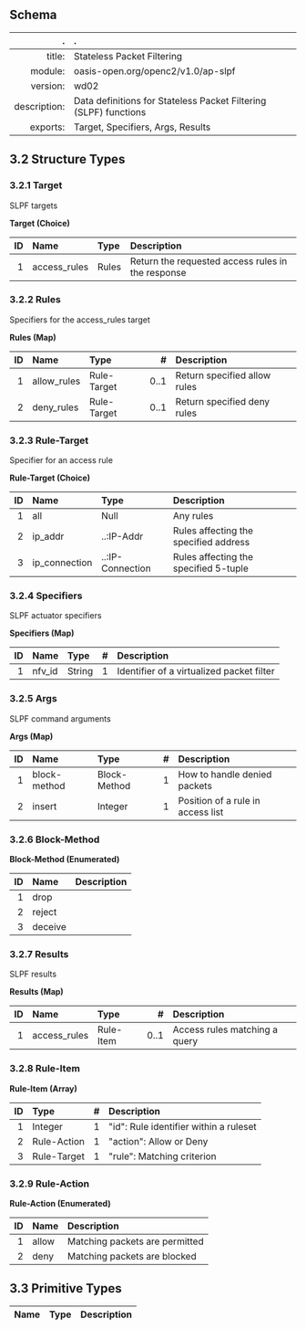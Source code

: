 <!-- Generated from schema\slpf.jadn, Mon Jul 23 15:14:16 2018-->
## Schema
 .  | .
 ---:|:---
title: |Stateless Packet Filtering
module: |oasis-open.org/openc2/v1.0/ap-slpf
version: |wd02
description: |Data definitions for Stateless Packet Filtering (SLPF) functions
exports: |Target, Specifiers, Args, Results

## 3.2 Structure Types

### 3.2.1 Target
SLPF targets

**Target (Choice)**

ID|Name|Type|Description
---:|:---|:---|:---
1|access_rules|Rules|Return the requested access rules in the response

### 3.2.2 Rules
Specifiers for the access_rules target

**Rules (Map)**

ID|Name|Type|#|Description
---:|:---|:---|---:|:---
1|allow_rules|Rule-Target|0..1|Return specified allow rules
2|deny_rules|Rule-Target|0..1|Return specified deny rules

### 3.2.3 Rule-Target
Specifier for an access rule

**Rule-Target (Choice)**

ID|Name|Type|Description
---:|:---|:---|:---
1|all|Null|Any rules
2|ip_addr|..:IP-Addr|Rules affecting the specified address
3|ip_connection|..:IP-Connection|Rules affecting the specified 5-tuple

### 3.2.4 Specifiers
SLPF actuator specifiers

**Specifiers (Map)**

ID|Name|Type|#|Description
---:|:---|:---|---:|:---
1|nfv_id|String|1|Identifier of a virtualized packet filter

### 3.2.5 Args
SLPF command arguments

**Args (Map)**

ID|Name|Type|#|Description
---:|:---|:---|---:|:---
1|block-method|Block-Method|1|How to handle denied packets
2|insert|Integer|1|Position of a rule in access list

### 3.2.6 Block-Method


**Block-Method (Enumerated)**

ID|Name|Description
---:|:---|:---
1|drop|
2|reject|
3|deceive|

### 3.2.7 Results
SLPF results

**Results (Map)**

ID|Name|Type|#|Description
---:|:---|:---|---:|:---
1|access_rules|Rule-Item|0..1|Access rules matching a query

### 3.2.8 Rule-Item


**Rule-Item (Array)**

ID|Type|#|Description
---:|:---|---:|:---
1|Integer|1|"id": Rule identifier within a ruleset
2|Rule-Action|1|"action": Allow or Deny
3|Rule-Target|1|"rule": Matching criterion

### 3.2.9 Rule-Action


**Rule-Action (Enumerated)**

ID|Name|Description
---:|:---|:---
1|allow|Matching packets are permitted
2|deny|Matching packets are blocked

## 3.3 Primitive Types


Name|Type|Description
:---|:---|:---
